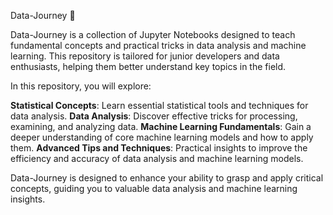 Data-Journey 🚀

Data-Journey is a collection of Jupyter Notebooks designed to teach fundamental concepts and practical tricks in data analysis and machine learning. This repository is tailored for junior developers and data enthusiasts, helping them better understand key topics in the field.

In this repository, you will explore:

**Statistical Concepts**: Learn essential statistical tools and techniques for data analysis.
**Data Analysis**: Discover effective tricks for processing, examining, and analyzing data.
**Machine Learning Fundamentals**: Gain a deeper understanding of core machine learning models and how to apply them.
**Advanced Tips and Techniques**: Practical insights to improve the efficiency and accuracy of data analysis and machine learning models.

Data-Journey is designed to enhance your ability to grasp and apply critical concepts, guiding you to valuable data analysis and machine learning insights.
